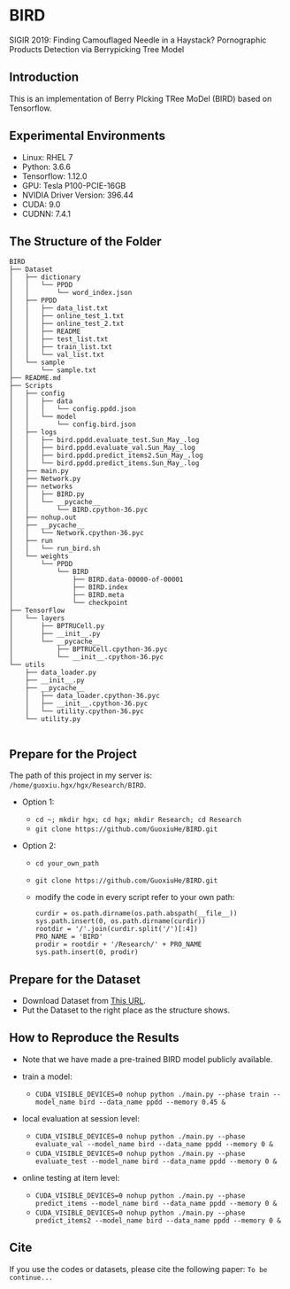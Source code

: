 # BIRD
SIGIR 2019: Finding Camouflaged Needle in a Haystack? Pornographic Products Detection via Berrypicking Tree Model

## Introduction

This is an implementation of Berry PIcking TRee MoDel (BIRD) based on Tensorflow.

## Experimental Environments

* Linux: RHEL 7
* Python: 3.6.6
* Tensorflow: 1.12.0
* GPU: Tesla P100-PCIE-16GB
* NVIDIA Driver Version: 396.44
* CUDA: 9.0
* CUDNN: 7.4.1

## The Structure of the Folder

```
BIRD
├── Dataset
│   ├── dictionary
│   │   └── PPDD
│   │       └── word_index.json
│   ├── PPDD
│   │   ├── data_list.txt
│   │   ├── online_test_1.txt
│   │   ├── online_test_2.txt
│   │   ├── README
│   │   ├── test_list.txt
│   │   ├── train_list.txt
│   │   └── val_list.txt
│   └── sample
│       └── sample.txt
├── README.md
├── Scripts
│   ├── config
│   │   ├── data
│   │   │   └── config.ppdd.json
│   │   └── model
│   │       └── config.bird.json
│   ├── logs
│   │   ├── bird.ppdd.evaluate_test.Sun_May_.log
│   │   ├── bird.ppdd.evaluate_val.Sun_May_.log
│   │   ├── bird.ppdd.predict_items2.Sun_May_.log
│   │   └── bird.ppdd.predict_items.Sun_May_.log
│   ├── main.py
│   ├── Network.py
│   ├── networks
│   │   ├── BIRD.py
│   │   └── __pycache__
│   │       └── BIRD.cpython-36.pyc
│   ├── nohup.out
│   ├── __pycache__
│   │   └── Network.cpython-36.pyc
│   ├── run
│   │   └── run_bird.sh
│   └── weights
│       └── PPDD
│           └── BIRD
│               ├── BIRD.data-00000-of-00001
│               ├── BIRD.index
│               ├── BIRD.meta
│               └── checkpoint
├── TensorFlow
│   └── layers
│       ├── BPTRUCell.py
│       ├── __init__.py
│       └── __pycache__
│           ├── BPTRUCell.cpython-36.pyc
│           └── __init__.cpython-36.pyc
└── utils
    ├── data_loader.py
    ├── __init__.py
    ├── __pycache__
    │   ├── data_loader.cpython-36.pyc
    │   ├── __init__.cpython-36.pyc
    │   └── utility.cpython-36.pyc
    └── utility.py
   
```

## Prepare for the Project

The path of this project in my server is: `/home/guoxiu.hgx/hgx/Research/BIRD`.

* Option 1:
  * `cd ~; mkdir hgx; cd hgx; mkdir Research; cd Research`
  * `git clone https://github.com/GuoxiuHe/BIRD.git`
  
* Option 2:
  * `cd your_own_path`
  * `git clone https://github.com/GuoxiuHe/BIRD.git`
  * modify the code in every script refer to your own path:
  
    ```
    curdir = os.path.dirname(os.path.abspath(__file__))
    sys.path.insert(0, os.path.dirname(curdir))
    rootdir = '/'.join(curdir.split('/')[:4])
    PRO_NAME = 'BIRD'
    prodir = rootdir + '/Research/' + PRO_NAME
    sys.path.insert(0, prodir)
    ```

## Prepare for the Dataset
* Download Dataset from [This URL](https://drive.google.com/file/d/1uiUNp7DdPD_yYX8v8BjOFLJu0-CldnsQ/view?usp=sharing).
* Put the Dataset to the right place as the structure shows.

## How to Reproduce the Results

* Note that we have made a pre-trained BIRD model publicly available. 

* train a model: 
  * `CUDA_VISIBLE_DEVICES=0 nohup python ./main.py --phase train --model_name bird --data_name ppdd --memory 0.45 &`

* local evaluation at session level:
  * `CUDA_VISIBLE_DEVICES=0 nohup python ./main.py --phase evaluate_val --model_name bird --data_name ppdd --memory 0 &`
  * `CUDA_VISIBLE_DEVICES=0 nohup python ./main.py --phase evaluate_test --model_name bird --data_name ppdd --memory 0 &`
  
* online testing at item level:
  * `CUDA_VISIBLE_DEVICES=0 nohup python ./main.py --phase predict_items --model_name bird --data_name ppdd --memory 0 &`
  * `CUDA_VISIBLE_DEVICES=0 nohup python ./main.py --phase predict_items2 --model_name bird --data_name ppdd --memory 0 &`
  
## Cite
If you use the codes or datasets, please cite the following paper:
`To be continue...`
